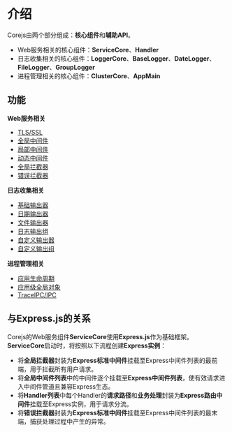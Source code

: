 # 介绍

Corejs由两个部分组成：**核心组件**和**辅助API**。

- Web服务相关的核心组件：**ServiceCore**、**Handler**
- 日志收集相关的核心组件：**LoggerCore**、**BaseLogger**、**DateLogger**、**FileLogger**、**GroupLogger**
- 进程管理相关的核心组件：**ClusterCore**、**AppMain**

## 功能

**Web服务相关**

- [TLS/SSL](/guide/web-service.html#tls-ssl)
- [全局中间件](/guide/web-service.html#全局中间件)
- [局部中间件](/guide/request-handler.html#中间件系统-2)
- [动态中间件](/guide/dynamic-middleware)
- [全局拦截器](/guide/web-service.html#全局拦截器)
- [错误拦截器](/guide/web-service.html#错误拦截器)

**日志收集相关**

- [基础输出器](/guide/logger-introduce.html#基础输出器)
- [日期输出器](/guide/logger-introduce.html#日期输出器)
- [文件输出器](/guide/logger-introduce.html#文件输出器)
- [日志输出组](/guide/logger-group-introduce.html)
- [自定义输出器](/guide/logger-customizing.html)
- [自定义输出组](/guide/logger-group-customizing.html)

**进程管理相关**

- [应用生命周期](/guide/cluster-manager.html#多进程模型)
- [应用级全局对象](/guide/cluster-manager.html#全局对象)
- [TraceIPC/IPC](/guide/cluster-manager.html#进程间通信)

## 与Express.js的关系

Corejs的Web服务组件**ServiceCore**使用**Express.js**作为基础框架。**ServiceCore**启动时，将按照以下流程创建**Express实例**：

- 将**全局拦截器**封装为**Express标准中间件**挂载至Express中间件列表的最前端，用于拦截所有用户请求。
- 将**全局中间件列表**中的中间件逐个挂载至**Express中间件列表**，使有效请求进入中间件管道且兼容Express生态。
- 将**Handler列表**中每个Handler的**请求路径**和**业务处理**封装为**Express路由中间件**挂载至Express实例，用于请求分流。
- 将**错误拦截器**封装为**Express标准中间件**挂载至Express中间件列表的最末端，捕获处理过程中产生的异常。
